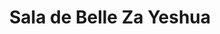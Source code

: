 ---
title: "Sala de Belle Za Yeshua"
url: /calle-blancos/sala-de-belle-za-yeshua/
shop: Kosmetik
---